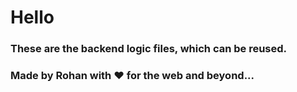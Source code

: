 # Hello
### These are the backend logic files, which can be reused.

### Made by Rohan with ❤️ for the web and beyond...
